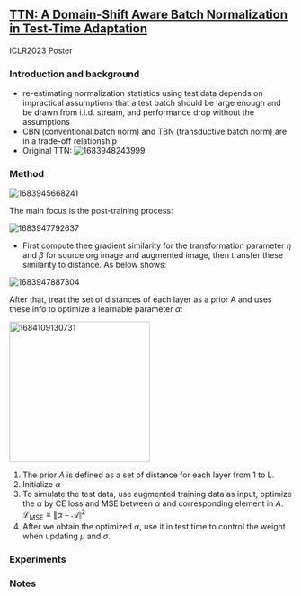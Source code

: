 ## [TTN: A Domain-Shift Aware Batch Normalization in Test-Time Adaptation](https://arxiv.org/abs/2302.05155)

ICLR2023 Poster

### Introduction and background
- re-estimating normalization statistics using test data depends on impractical assumptions that a test batch should be large enough and be drawn from i.i.d. stream, and performance drop without the assumptions
- CBN (conventional batch norm) and TBN (transductive batch norm) are in a trade-off relationship
- Original TTN:
![1683948243999](https://github.com/Jo-wang/Daily-Paper-Reading/assets/46414159/b9b173b3-3b68-45fb-b02a-8c552a3b4fdb)

### Method
![1683945668241](https://github.com/Jo-wang/Daily-Paper-Reading/assets/46414159/e1f07e1f-7b92-4118-8790-3cff098f8aea)

The main focus is the post-training process:

![1683947792637](https://github.com/Jo-wang/Daily-Paper-Reading/assets/46414159/bf945590-59ac-43b2-85cf-fc0c79bfbb4f)

- First compute thee gradient similarity for the transformation parameter $\eta$ and $\beta$ for source org image and augmented image, then transfer these similarity to distance. As below shows:

![1683947887304](https://github.com/Jo-wang/Daily-Paper-Reading/assets/46414159/e43cdac5-dda8-4ab9-9641-00cd674bff6d)

After that, treat the set of distances of each layer as a prior A and uses these info to optimize a learnable parameter $\alpha$:

<img width=250 alt="1684109130731" src="https://github.com/Jo-wang/Daily-Paper-Reading/assets/46414159/0df4820e-b040-4c59-b512-3f225e8b0a98">

1. The prior $A$ is defined as a set of distance for each layer from 1 to L.
2. Initialize $\alpha$ 
3. To simulate the test data, use augmented training data as input, optimize the $\alpha$ by CE loss and MSE between $\alpha$ and corresponding element in $A$. $\mathcal{L}_{\mathrm{MSE}} \equiv\|\alpha-\mathcal{A}\|^2$
4. After we obtain the optimized $\alpha$, use it in test time to control the weight when updating $\mu$ and $\sigma$.

### Experiments

### Notes
